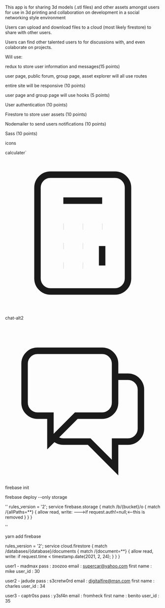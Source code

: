 This app is for sharing 3d models (.stl files) and other assets amongst users for use in
3d printing and collaboration on development in a social networking style environment

Users can upload and download files to a cloud (most likely firestore) to share with other users. 

Users can find other talented users to for discussions with, and even colaborate on projects.



Will use:

redux to store user information and messages(15 points)

user page, public forum, group page, asset explorer will all use routes

entire site will be responsive (10 points)

user page and group page will use hooks (5 points)

User authentication (10 points)

Firestore to store user assets (10 points)

Nodemailer to send users notifications (10 points)

Sass (10 points)

icons

calculater`
<svg xmlns="http://www.w3.org/2000/svg" fill="none" viewBox="0 0 24 24" stroke="currentColor">
  <path strokeLinecap="round" strokeLinejoin="round" strokeWidth={2} d="M9 7h6m0 10v-3m-3 3h.01M9 17h.01M9 14h.01M12 14h.01M15 11h.01M12 11h.01M9 11h.01M7 21h10a2 2 0 002-2V5a2 2 0 00-2-2H7a2 2 0 00-2 2v14a2 2 0 002 2z" />
</svg>

chat-alt2

<svg xmlns="http://www.w3.org/2000/svg" fill="none" viewBox="0 0 24 24" stroke="currentColor">
  <path strokeLinecap="round" strokeLinejoin="round" strokeWidth={2} d="M17 8h2a2 2 0 012 2v6a2 2 0 01-2 2h-2v4l-4-4H9a1.994 1.994 0 01-1.414-.586m0 0L11 14h4a2 2 0 002-2V6a2 2 0 00-2-2H5a2 2 0 00-2 2v6a2 2 0 002 2h2v4l.586-.586z" />
</svg>

firebase init

firebase deploy --only storage

''
rules_version = '2';
service firebase.storage {
  match /b/{bucket}/o {
    match /{allPaths=**} {
      allow read, write:   --->if request.auth!=null;<--this is removed
    }
  }
}

''

yarn add firebase 

<!-- ----non secure firebase rules------- -->
rules_version = '2';
service cloud.firestore {
  match /databases/{database}/documents {
    match /{document=**} {
      allow read, write: if
          request.time < timestamp.date(2021, 2, 24);
    }
  }
}

<!-- users -->
user1 - madmax
pass : zoozoo
email : supercar@yahoo.com
first name : mike
user_id : 30

user2 - jadude
pass : s3cretw0rd
email : digitalfire@msn.com
first name : charles
user_id : 34

user3 - captr0ss
pass : y3sf4n
email : fromheck
first name : benito
user_id : 35